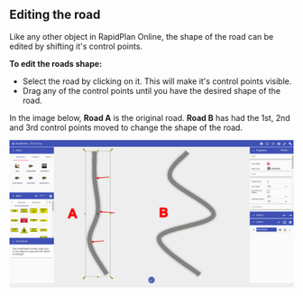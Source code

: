 ## Editing the road

Like any other object in RapidPlan Online, the shape of the road can be edited by shifting it's control points.

**To edit the roads shape:**

 - Select the road by clicking on it. This will make it's control points visible.
 - Drag any of the control points until you have the desired shape of the road.

In the image below, **Road A** is the original road. **Road B** has had the 1st, 2nd and 3rd control points moved to change the shape of the road.



![ ](./assets/Adjusted_Road.png)